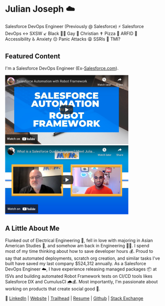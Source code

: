 # Julian Joseph ☁️ 

Salesforce DevOps Engineer (Previously @ Salesforce) ⚡️ Salesforce DevOps ↔️ SXSW ↙️ Black ✊🏽 Gay 🌈 Christian ✝ Pizza 🍕 ARFID 🦯 Accessibility ♿️ Anxiety 😔 Panic Attacks 😩 SSRIs 💊 TMI?

## Featured Content

I'm a Salesforce DevOps Engineer (Ex-[Salesforce.com](Salesforce.com)).

<a href="https://www.youtube.com/watch?v=B03PY9RUUqw" target="_blank"><img src="images/salesforce-automation-with-rf.png" width="400" height="225" alt="link to Salesforce Automation with Robot Framework video"></a> <a href="https://www.youtube.com/watch?v=EGw7cYo5UIs"><img src="images/mike-wheeler-podcast.png" width="400" height="225" alt="link to Interview with Mike Wheeler"></a>

## A Little About Me

Flunked out of Electrical Engineering 🤭, fell in love with majoring in Asian American Studies 💜, and somehow am back in Engineering ✊🏽. I spend most of my time thinking about how to save developer hours 💰. Proud to say that automated deployments, scratch org creation, and similar tasks I've built have saved my last company $524,312 annually. As a Salesforce DevOps Engineer ☁️, I have experience releasing managed packages 📦 at ISVs and building automated Robot Framework tests on CI/CD tools likes Salesforce DX and CumulusCI 🌧💰. Most importantly, I'm passionate about working on products that create social good 🌈.

🔗 [LinkedIn](https://www.linkedin.com/in/juliandjoseph/) | [Website](https://julianjoseph-developer-edition.na156.force.com/portfolio/s/) | [Trailhead](https://trailblazer.me/id/julianjoseph) | [Resume](http://bit.ly/julian2021resume) | [Github](https://github.com/Julian88Tex) | [Stack Exchange](https://salesforce.stackexchange.com/users/30066/julian-joseph)

